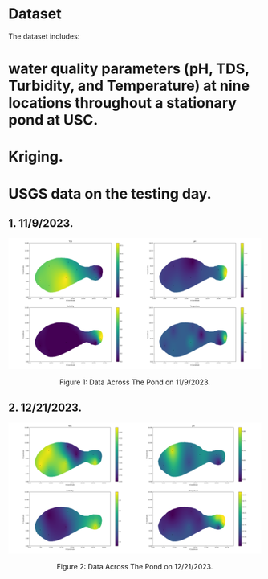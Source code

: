 # Dataset
The dataset includes:
# water quality parameters (pH, TDS, Turbidity, and Temperature) at nine locations throughout a stationary pond at USC.
# Kriging.
# USGS data on the testing day.

## 1. 11/9/2023.

<p align="center">
<img src="media/krigePlots.png" alt="drawing" width="600"/>
</p>
<p align="center">
Figure 1: Data Across The Pond on 11/9/2023.
</p>

## 2. 12/21/2023.
<p align="center">
<img src="media/kriging_plot.png" alt="drawing" width="600"/>
</p>
<p align="center">
Figure 2: Data Across The Pond on 12/21/2023.
</p>














